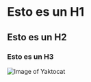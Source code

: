 # Esto es un H1

## Esto es un H2

### Esto es un H3

![Image of Yaktocat](https://octodex.github.com/images/yaktocat.png)



